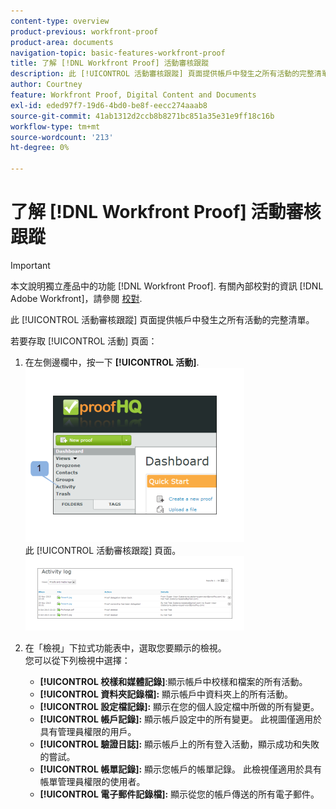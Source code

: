 ```yaml
---
content-type: overview
product-previous: workfront-proof
product-area: documents
navigation-topic: basic-features-workfront-proof
title: 了解 [!DNL Workfront Proof] 活動審核跟蹤
description: 此 [!UICONTROL 活動審核跟蹤] 頁面提供帳戶中發生之所有活動的完整清單。
author: Courtney
feature: Workfront Proof, Digital Content and Documents
exl-id: eded97f7-19d6-4bd0-be8f-eecc274aaab8
source-git-commit: 41ab1312d2ccb8b8271bc851a35e31e9ff18c16b
workflow-type: tm+mt
source-wordcount: '213'
ht-degree: 0%

---
```


# 了解 [!DNL Workfront Proof] 活動審核跟蹤

>[!IMPORTANT]
>
>本文說明獨立產品中的功能 [!DNL Workfront Proof]. 有關內部校對的資訊 [!DNL Adobe Workfront]，請參閱 [校對](../../../review-and-approve-work/proofing/proofing.md).

此 [!UICONTROL 活動審核跟蹤] 頁面提供帳戶中發生之所有活動的完整清單。

若要存取 [!UICONTROL 活動] 頁面：

1. 在左側邊欄中，按一下 **[!UICONTROL 活動]**.\
   ![Activity.png](assets/activity-350x278.png)\
   此 [!UICONTROL 活動審核跟蹤] 頁面。\
   ![Proof_and_media.png](assets/proof-and-media-350x119.png)

1. 在「檢視」下拉式功能表中，選取您要顯示的檢視。\
   您可以從下列檢視中選擇：

   * **[!UICONTROL 校樣和媒體記錄]**:顯示帳戶中校樣和檔案的所有活動。
   * **[!UICONTROL 資料夾記錄檔]:** 顯示帳戶中資料夾上的所有活動。
   * **[!UICONTROL 設定檔記錄]:** 顯示在您的個人設定檔中所做的所有變更。
   * **[!UICONTROL 帳戶記錄]:** 顯示帳戶設定中的所有變更。 此視圖僅適用於具有管理員權限的用戶。
   * **[!UICONTROL 驗證日誌]:** 顯示帳戶上的所有登入活動，顯示成功和失敗的嘗試。
   * **[!UICONTROL 帳單記錄]:** 顯示您帳戶的帳單記錄。 此檢視僅適用於具有帳單管理員權限的使用者。
   * **[!UICONTROL 電子郵件記錄檔]:** 顯示從您的帳戶傳送的所有電子郵件。
